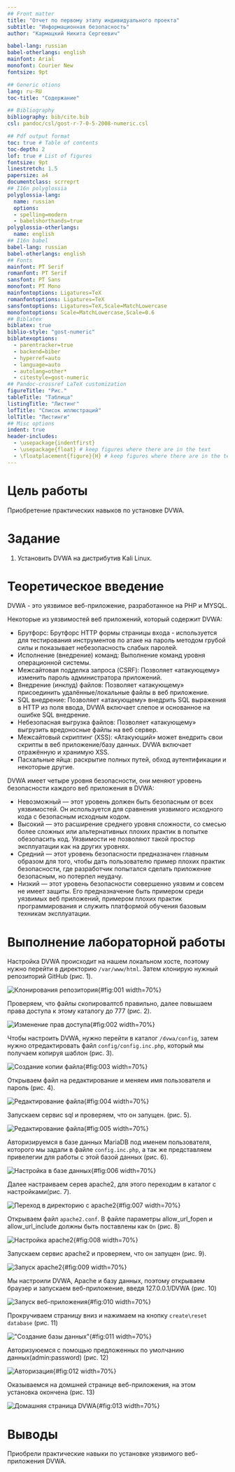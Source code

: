 ```yaml
---
## Front matter
title: "Отчет по первому этапу индивидуального проекта"
subtitle: "Информационная безопасность"
author: "Кармацкий Никита Сергеевич"

babel-lang: russian 
babel-otherlangs: english 
mainfont: Arial 
monofont: Courier New 
fontsize: 9pt

## Generic otions
lang: ru-RU
toc-title: "Содержание"

## Bibliography
bibliography: bib/cite.bib
csl: pandoc/csl/gost-r-7-0-5-2008-numeric.csl

## Pdf output format
toc: true # Table of contents
toc-depth: 2
lof: true # List of figures
fontsize: 9pt
linestretch: 1.5
papersize: a4
documentclass: scrreprt
## I16n polyglossia
polyglossia-lang:
  name: russian
  options:
  - spelling=modern
  - babelshorthands=true
polyglossia-otherlangs:
  name: english
## I16n babel
babel-lang: russian
babel-otherlangs: english
## Fonts
mainfont: PT Serif
romanfont: PT Serif
sansfont: PT Sans
monofont: PT Mono
mainfontoptions: Ligatures=TeX
romanfontoptions: Ligatures=TeX
sansfontoptions: Ligatures=TeX,Scale=MatchLowercase
monofontoptions: Scale=MatchLowercase,Scale=0.6
## Biblatex
biblatex: true
biblio-style: "gost-numeric"
biblatexoptions:
  - parentracker=true
  - backend=biber
  - hyperref=auto
  - language=auto
  - autolang=other*
  - citestyle=gost-numeric
## Pandoc-crossref LaTeX customization
figureTitle: "Рис."
tableTitle: "Таблица"
listingTitle: "Листинг"
lofTitle: "Список иллюстраций"
lolTitle: "Листинги"
## Misc options
indent: true
header-includes:
  - \usepackage{indentfirst}
  - \usepackage{float} # keep figures where there are in the text
  - \floatplacement{figure}{H} # keep figures where there are in the text
---
```


# Цель работы

Приобретение практических навыков по установке DVWA.

# Задание

1. Установить DVWA на дистрибутив Kali Linux.

# Теоретическое введение

DVWA - это уязвимое веб-приложение, разработанное на PHP и MYSQL.

Некоторые из уязвимостей веб приложений, который содержит DVWA:
- Брутфорс: Брутфорс HTTP формы страницы входа - используется для тестирования инструментов по атаке на пароль методом грубой силы и показывает небезопасность слабых паролей.
- Исполнение (внедрение) команд: Выполнение команд уровня операционной системы.
- Межсайтовая подделка запроса (CSRF): Позволяет «атакующему» изменить пароль администратора приложений.
- Внедрение (инклуд) файлов: Позволяет «атакующему» присоединить удалённые/локальные файлы в веб приложение.
- SQL внедрение: Позволяет «атакующему» внедрить SQL выражения в HTTP из поля ввода, DVWA включает слепое и основанное на ошибке SQL внедрение.
- Небезопасная выгрузка файлов: Позволяет «атакующему» выгрузить вредоносные файлы на веб сервер.
- Межсайтовый скриптинг (XSS): «Атакующий» может внедрить свои скрипты в веб приложение/базу данных. DVWA включает отражённую и хранимую XSS.
- Пасхальные яйца: раскрытие полных путей, обход аутентификации и некоторые другие.

DVWA имеет четыре уровня безопасности, они меняют уровень безопасности каждого веб приложения в DVWA:
- Невозможный — этот уровень должен быть безопасным от всех уязвимостей. Он используется для сравнения уязвимого исходного кода с безопасным исходным кодом.
- Высокий — это расширение среднего уровня сложности, со смесью более сложных или альтернативных плохих практик в попытке обезопасить код. Уязвимости не позволяют такой простор эксплуатации как на других уровнях.
- Средний — этот уровень безопасности предназначен главным образом для того, чтобы дать пользователю пример плохих практик безопасности, где разработчик попытался сделать приложение безопасным, но потерпел неудачу.
- Низкий — этот уровень безопасности совершенно уязвим и совсем не имеет защиты. Его предназначение быть примером среди уязвимых веб приложений, примером плохих практик программирования и служить платформой обучения базовым техникам эксплуатации.

# Выполнение лабораторной работы

Настройка DVWA происходит на нашем локальном хосте, поэтому нужно перейти в директорию `/var/www/html`. Затем клонирую нужный репозиторий GitHub (рис. 1).

![Клонирования репозитория](image/1.png){#fig:001 width=70%}

Проверяем, что файлы скопировалтсб правильно, далее повышаем права доступа к этому каталогу до 777 (рис. 2).

![Изменение прав доступа](image/2.png){#fig:002 width=70%}

Чтобы настроить DVWA, нужно перейти в каталог `/dvwa/config`, затем нужно отредактировать файл `config/config.inc.php`, который мы получаем копируя шаблон (рис. 3).

![Создание копии файла](image/3.png){#fig:003 width=70%}

Открываем файл на редактирование и меняем имя пользователя и пароль (рис. 4).

![Редактирование файла](image/4.png){#fig:004 width=70%}

Запускаем сервис sql и проверяем, что он запущен. (рис. 5).

![Редактирование файла](image/5.png){#fig:005 width=70%}

Авторизируемся в базе данных MariaDB под именем пользователя, которого мы задали в файле `config.inc.php`, а так же представляем привелегии для работы с этой базой данных (рис. 6).

![Настройка в базе данных](image/6.png){#fig:006 width=70%}

Далее настраиваем серев apache2, для этого переходим в каталог с настройками(рис. 7).

![Переход в директорию с apache2](image/7.png){#fig:007 width=70%}

Открываем файл `apache2.conf`. В файле параметры allow_url_fopen и allow_url_include должны быть поставлены как `On` (рис. 8)

![Настройка apache2](image/8.png){#fig:008 width=70%}

Запускаем сервис apache2 и проверяем, что он запущен (рис. 9).

![Запуск apache2](image/9.png){#fig:009 width=70%}

Мы настроили DVWA, Apache и базу данных, поэтому открываем браузер и запускаем веб-приложение, введя 127.0.0.1/DVWA (рис. 10)

![Запуск веб-приложения](image/10.PNG){#fig:010 width=70%}

Прокручиваем страницу вниз и нажимaем на кнопку `create\reset database` (рис. 11)

!["Создание базы данных"](image/11.PNG){#fig:011 width=70%}

Авторизуюемся с помощью предложенных по умолчанию данных(admin:password) (рис. 12)

![Авторизация](image/12.PNG){#fig:012 width=70%}

Оказываемся на домшней странице веб-приложения, на этом установка окончена (рис. 13)

![Домашняя страница DVWA](image/13.PNG){#fig:013 width=70%}

# Выводы

Приобрели практические навыки по установке уязвимого веб-приложения DVWA.
